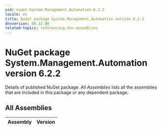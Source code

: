 ```yaml
---
uid: nuget-System.Management.Automation-6.2.2
locale: en
title: NuGet package System.Management.Automation version 6.2.2
dnnversion: 09.12.00
related-topics: referencing-dnn-assemblies
---
```


# NuGet package System.Management.Automation version 6.2.2
Details of published NuGet package.
*All Assemblies* lists all the assemblies that are included in this package or any dependent package.

## All Assemblies

|Assembly|Version|
|---|---|

